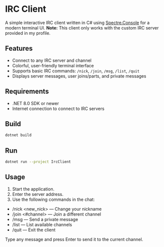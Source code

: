 # IRC Client

A simple interactive IRC client written in C# using [Spectre.Console](https://spectreconsole.net/) for a modern terminal UI.
**Note:** This client only works with the custom IRC server provided in my profile.

## Features

- Connect to any IRC server and channel
- Colorful, user-friendly terminal interface
- Supports basic IRC commands: `/nick`, `/join`, `/msg`, `/list`, `/quit`
- Displays server messages, user joins/parts, and private messages

## Requirements

- .NET 8.0 SDK or newer
- Internet connection to connect to IRC servers

## Build

```sh
dotnet build
```

## Run
```sh
dotnet run --project IrcClient
```

## Usage
1. Start the application.
2. Enter the server address.
3.  Use the following commands in the chat:
   - /nick <new_nick> — Change your nickname
   - /join <#channel> — Join a different channel
   - /msg <user> <message> — Send a private message
   - /list — List available channels
   - /quit — Exit the client

Type any message and press Enter to send it to the current channel\.
